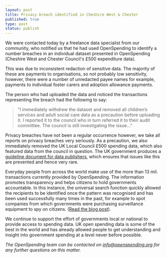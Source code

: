 ```yaml
---
layout: post
title: Privacy breach identified in Cheshire West & Chester
published: true
type: post
status: publish
---
```


We were contacted today by a freelance data specialist from our community, who notified us that he had used OpenSpending to identify a number breaches in an individual dataset presented in OpenSpending (Cheshire West and Chester Council's £500 expenditure data).

This was due to inconsistent redaction of sensitive data. The majority of these are payments to organisations, so not probably low sensitivity, however, there were a number of unredacted payee names for example, payments to individual foster carers and adoption allowance payments.

The person who had uploaded the data and noticed the transactions representing the breach had the following to say:

> "I immediately withdrew the dataset and removed all children’s services and adult social care data as a precaution before uploading it. I reported it to the council who in turn referred it to their audit committee. The council is still investigating the issue..."

Privacy breaches have not been a regular occurrence however, we take all reports on privacy breaches very seriously. As a precaution, we also immediately removed the UK Local Council £500 spending data, which also featured data from the council in question. The UK government produces a [guideline document for data publishers](http://data.gov.uk/blog/local-spending-data-guidance), which ensures that issues like this are prevented and hence very rare.

Everyday people from across the world make use of the more than 13 mil. transactions currently provided by OpenSpending. The information promotes transparency and helps citizens to hold governments accountable. In this instance, the universal search function quickly allowed the recipients to be identified once the pattern was recognised and has been used successfully many times in the past, for example to spot companies from which governments were purchasing surveillance equipment to spy on citizens. ([Read the blog post](http://openspending.org/blog/2012/02/24/how-spending-stories-fact-checks-big-brother-the-wiretappers-ball.html)).

We continue to support the effort of governments local or national to provide access to spending data. UK open spending data is some of the best in the world and has already allowed people to get understanding and insight into government spending at a level never before possible.

*The OpenSpending team can be contacted on info@openspending.org for any further questions on this matter.*
